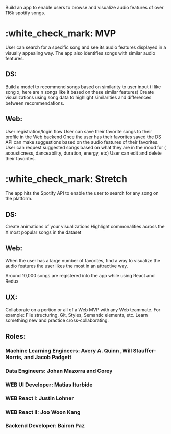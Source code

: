 Build an app to enable users to browse and visualize audio features of over 116k spotify songs.

<h1>:white_check_mark: MVP</h1>
<p>User can search for a specific song and see its audio features displayed in a visually appealing way. The app also identifies songs with similar audio features.</p>
<h2>DS:</h2>
<p>Build a model to recommend songs based on similarity to user input (I like song x, here are n songs like it based on these similar features)
Create visualizations using song data to highlight similarities and differences between recommendations.</p>
<h2>Web:</h2>
<p>User registration/login flow
User can save their favorite songs to their profile in the Web backend
Once the user has their favorites saved the DS API can make suggestions based on the audio features of their favorites.
User can request suggested songs based on what they are in the mood for ( acousticness, danceability, duration, energy, etc)
User can edit and delete their favorites.</p>
<h1>:white_check_mark: Stretch</h1>
<p>The app hits the Spotify API to enable the user to search for any song on the platform.</p>
<h2>DS:</h2>
<p>Create animations of your visualizations
Highlight commonalities across the X most popular songs in the dataset</p>
<h2>Web:</h2>
<p>When the user has a large number of favorites, find a way to visualize the audio features the user likes the most in an attractive way.</p>
<p>Around 10,000 songs are registered into the app while using React and Redux</p>
<h2>UX:</h2>
<p>Collaborate on a portion or all of a Web MVP with any Web teammate. For example: File structuring, Git, Styles, Semantic elements, etc. Learn something new and practice cross-collaborating.</p>

<h2>Roles:</h2>
<h3>Machine Learning Engineers: Avery A. Quinn ,Will Stauffer-Norris, and Jacob Padgett</h3>
<h3>Data Engineers: Johan Mazorra and Corey </h3>
<h3>WEB UI Developer: Matias Iturbide </h3>
<h3>WEB React I: Justin Lohner</h3>
<h3>WEB React II: Joo Woon Kang</h3>
<h3>Backend Developer: Bairon Paz </h3>


